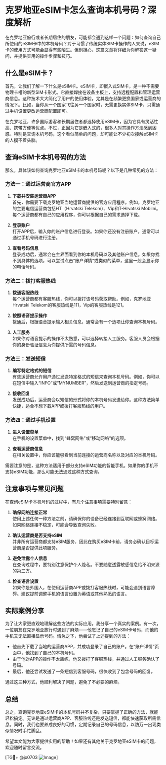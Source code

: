 # 克罗地亚eSIM卡怎么查询本机号码？深度解析

在克罗地亚旅行或者长期居住的朋友，可能都会遇到这样一个问题：如何查询自己所使用的eSIM卡中的本机号码？对于习惯了传统实体SIM卡操作的人来说，eSIM卡的使用方式可能会显得有些陌生。但别担心，这篇文章将详细为你解答这一疑问，并提供实用的操作步骤和技巧。

## 什么是eSIM卡？

首先，让我们了解一下什么是eSIM卡。eSIM卡，即嵌入式SIM卡，是一种不需要物理卡槽的新型SIM卡形式。它直接焊接在设备主板上，支持远程配置和管理运营商信息。这种技术大大简化了用户的使用体验，尤其是在频繁更换国家或运营商的情况下。比如，当你从一个国家飞往另一个国家时，无需更换实体SIM卡，只需通过手机设置更改运营商配置即可。

在克罗地亚，许多国际游客和长期居住者都选择使用eSIM卡，因为它具有灵活性高、携带方便等优点。不过，正因为它是嵌入式的，很多人对其操作方法感到困惑。特别是查询本机号码，这个看似简单的问题，却可能让不少初次接触eSIM卡的人摸不着头脑。

## 查询eSIM卡本机号码的方法

那么，具体该如何查询克罗地亚eSIM卡的本机号码呢？以下是几种常见的方法：

### 方法一：通过运营商官方APP

1. **下载并安装运营商APP**  
   首先，你需要下载克罗地亚当地运营商提供的官方应用程序。例如，克罗地亚的主要电信运营商包括HT（Hrvatski Telekom）、Vip和T-Hrvatski Mobilni。每个运营商都有自己的应用程序，你可以根据自己的需求选择下载。

2. **登录账户**  
   打开APP后，输入你的账户信息进行登录。如果你还没有注册账户，通常可以通过手机号码进行注册。

3. **查看号码信息**  
   登录成功后，通常会在主界面看到你的本机号码以及其他账户信息。如果你找不到具体的选项，可以尝试点击“账户详情”或类似的菜单，这里一般会显示你的电话号码。

### 方法二：拨打客服热线

1. **拨通客服热线**  
   每个运营商都有客服热线，你可以拨打该号码获取帮助。例如，克罗地亚Hrvatski Telekom的客服热线是111，Vip的客服热线是121。

2. **按照语音提示操作**  
   拨通后，根据语音提示输入相关信息，通常会有一个选项让你查询本机号码。

3. **人工服务**  
   如果你对语音提示的操作不太熟悉，可以选择转接人工服务。客服人员会根据你的身份验证信息为你提供所需的号码信息。

### 方法三：发送短信

1. **编写特定格式的短信**  
   有些运营商允许用户通过发送特定格式的短信来查询本机号码。例如，你可以在短信中输入“INFO”或“MYNUMBER”，然后发送到运营商的指定号码。

2. **接收回复**  
   发送成功后，运营商会以短信的形式将你的本机号码发送给你。这种方法简单快捷，适合不想下载APP或拨打客服热线的用户。

### 方法四：通过手机设置

1. **进入设置菜单**  
   在手机的设置菜单中，找到“蜂窝网络”或“移动网络”的选项。

2. **查看运营商信息**  
   在相关设置中，你应该能够看到当前连接的运营商名称以及对应的本机号码。

需要注意的是，这种方法适用于部分支持eSIM功能的智能手机。如果你的手机不支持eSIM功能，那么可能无法通过这种方式查询。

## 注意事项与常见问题

在查询eSIM卡本机号码的过程中，有几个注意事项需要特别留意：

1. **确保网络连接正常**  
   使用上述任何一种方法之前，请确保你的设备已经连接到互联网或蜂窝网络。如果网络连接不稳定，可能会导致查询失败。

2. **确认运营商是否支持eSIM**  
   并非所有运营商都支持eSIM服务，因此在购买eSIM卡前，请务必确认目标运营商是否提供此项服务。

3. **避免泄露个人信息**  
   在查询过程中，要特别注意保护个人隐私。不要随意透露敏感信息给不明来源的第三方。

4. **检查语言设置**  
   如果你是外国人，在使用运营商APP或拨打客服热线时，可能会遇到语言障碍。建议提前调整手机的语言设置为英语或其他熟悉的语言。

## 实际案例分享

为了让大家更直观地理解这些方法的实际应用，我分享一个真实的案例。有一次，一位朋友在克罗地亚旅行时遇到了麻烦——他忘记了自己的eSIM卡号码，而他的手机又无法直接显示号码。情急之下，他尝试了上述提到的方法：

- 他首先下载了当地的运营商APP，并成功登录了自己的账户。在“账户详情”页面中，他找到了自己的本机号码。
- 由于他对APP的操作不太熟练，他又拨打了客服热线，并通过人工服务确认了号码。
- 最后，他还尝试发送了一条短信到客服号码，很快收到了包含号码的回复。

通过这三种方式，他顺利解决了问题，避免了不必要的麻烦。

## 总结

总之，查询克罗地亚eSIM卡的本机号码并不复杂，只要掌握了正确的方法，就能轻松搞定。无论是通过运营商APP、客服热线还是发送短信，都能快速获取所需信息。同时，我们也要养成良好的习惯，定期记录自己的号码信息，以防万一出现类似情况时手忙脚乱。

希望本文能为大家提供实用的帮助！如果还有其他关于克罗地亚eSIM卡的问题，欢迎随时留言交流。

[TG💪+ @jx0703 ![Image](https://github.com/user-attachments/assets/dbca1d08-cadb-493c-b0ec-ad6f7a83f270)]